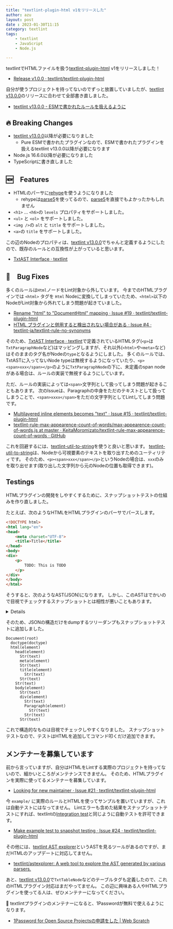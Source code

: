 ```yaml
---
title: "textlint-plugin-html v1をリリースした"
author: azu
layout: post
date : 2023-01-30T11:15
category: textlint
tags:
    - textlint
    - JavaScript
    - Node.js

---
```


textlintでHTMLファイルを扱う[textlint-plugin-html](https://github.com/textlint/textlint-plugin-html) v1をリリースしました！

- [Release v1.0.0 · textlint/textlint-plugin-html](https://github.com/textlint/textlint-plugin-html/releases/tag/v1.0.0)

自分が使うプロジェクトを持ってないのでずっと放置していましたが、[textlint v13.0.0](https://textlint.github.io/blog/2023/01/27/textlint-13.html)のリリースに合わせて全部書き直しました。

- [textlint v13.0.0 - ESMで書かれたルールを扱えるように](https://efcl.info/2023/01/27/textlint-v13/)

## 🔥 Breaking Changes

- [textlint v13.0.0](https://textlint.github.io/blog/2023/01/27/textlint-13.html)以降が必要になりました
  - Pure ESMで書かれたプラグインなので、ESMで書かれたプラグインを扱えるtextlint v13.0.0以降が必要になります
- Node.js 16.6.0以降が必要になりました
- TypeScriptに書き直しました

## 🆕　Features

- HTMLのパーサに[rehype](https://github.com/rehypejs/rehype#readme)を使うようになりました
  - rehypeは[parse5](https://www.npmjs.com/package/parse5)を使ってるので、[parse5](https://www.npmjs.com/package/parse5)を直接でもよかったかもしれません
- `<h1>` ... `<h6>`の `levels` プロパティをサポートしました。
- `<ul>` と `<ol>` をサポートしました。
- `<img />`の `alt` と `title` をサポートしました。
- `<a>`の `title` をサポートしました。

この辺のNodeのプロパティは、[textlint v13.0.0](https://textlint.github.io/blog/2023/01/27/textlint-13.html)でちゃんと定義するようにしたので、既存のルールとの互換性が上がっていると思います。

- [TxtAST Interface · textlint](https://textlint.github.io/docs/txtnode.html)

## 🐛　Bug Fixes

多くのルールは`Html`ノードをLint対象から外しています。
今までのHTMLプラグインでは `<html>` タグを `Html` Nodeに変換してしまっていたため、`<html>`以下のNodeがLint対象から外れてしまう問題が起きていました。

- [Rename "html" to "DocumentHtml" mapping · Issue #19 · textlint/textlint-plugin-html](https://github.com/textlint/textlint-plugin-html/issues/19)
- [HTML プラグインと併用すると検出されない場合がある · Issue #4 · textlint-ja/textlint-rule-no-synonyms](https://github.com/textlint-ja/textlint-rule-no-synonyms/issues/4)

そのため、[TxtAST Interface · textlint](https://textlint.github.io/docs/txtnode.html)で定義されているHTMLタグ(`<p>`は`TxtParagraphNode`など)はマッピングしますが、それ以外(`<html>`や`<meta>`など)はそのままのタグ名がNodeの`type`となるようにしました。
多くのルールでは、TxtASTに入ってないNode typeは無視するようになっていたり、`<p><span>xxx</span></p>`のように`TxtParagraphNode`の下に、未定義のspan nodeがある場合は、ルールの実装で無視するようにしています。

ただ、ルールの実装によっては`<span>`文字列として扱ってしまう問題が起きることもあります。
次のIssueは、Paragraphの中身をただのテキストとして扱ってしまうことで、`<span>xxxx</span>`をただの文字字列としてLintしてしまう問題です。

- [Multilayered inline elements becomes "text" · Issue #15 · textlint/textlint-plugin-html](https://github.com/textlint/textlint-plugin-html/issues/15)
- [textlint-rule-max-appearence-count-of-words/max-appearence-count-of-words.js at master · KeitaMoromizato/textlint-rule-max-appearence-count-of-words · GitHub](https://github.com/KeitaMoromizato/textlint-rule-max-appearence-count-of-words/blob/master/src/max-appearence-count-of-words.js)

これを回避するには、[textlint-util-to-string](https://github.com/textlint/textlint-util-to-string)を使うと良いと思います。
[textlint-util-to-string](https://github.com/textlint/textlint-util-to-string)は、Nodeから可視要素のテキストを取り出すためのユーティリティです。
そのため、`<p><span>xxx</span></p>`というNodeの場合は、`xxx`のみを取り出せます(取り出した文字列から元のNodeの位置も取得できます)。

## Testings

HTMLプラグインの開発をしやすくするために、スナップショットテストの仕組みを作り直しました。

たとえば、次のようなHTMLをHTMLプラグインのパーサでパースします。

```html
<!DOCTYPE html>
<html lang="en">
<head>
    <meta charset="UTF-8">
    <title>Title</title>
</head>
<body>
<div>
    <p>
        TODO: This is TODO
    </p>
</div>
</body>
</html>
```

そうすると、次のようなAST(JSON)になります。
しかし、このASTはでかいので目視でチェックするスナップショットとは相性が悪いこともあります。

<details>
<sumary>AST(JSON)</sumary>


```json
{
    "type": "Document",
    "children": [
        {
            "type": "doctype",
            "position": {
                "start": {
                    "line": 1,
                    "column": 1,
                    "offset": 0
                },
                "end": {
                    "line": 1,
                    "column": 16,
                    "offset": 15
                }
            },
            "loc": {
                "start": {
                    "line": 1,
                    "column": 0
                },
                "end": {
                    "line": 1,
                    "column": 15
                }
            },
            "range": [
                0,
                15
            ],
            "raw": "<!DOCTYPE html>"
        },
        {
            "type": "html",
            "tagName": "html",
            "properties": {
                "lang": "en"
            },
            "children": [
                {
                    "type": "head",
                    "tagName": "head",
                    "properties": {},
                    "children": [
                        {
                            "type": "Str",
                            "value": "\n    ",
                            "position": {
                                "start": {
                                    "line": 3,
                                    "column": 7,
                                    "offset": 39
                                },
                                "end": {
                                    "line": 4,
                                    "column": 5,
                                    "offset": 44
                                }
                            },
                            "loc": {
                                "start": {
                                    "line": 3,
                                    "column": 6
                                },
                                "end": {
                                    "line": 4,
                                    "column": 4
                                }
                            },
                            "range": [
                                39,
                                44
                            ],
                            "raw": "\n    "
                        },
                        {
                            "type": "meta",
                            "tagName": "meta",
                            "properties": {
                                "charSet": "UTF-8"
                            },
                            "children": [],
                            "position": {
                                "start": {
                                    "line": 4,
                                    "column": 5,
                                    "offset": 44
                                },
                                "end": {
                                    "line": 4,
                                    "column": 27,
                                    "offset": 66
                                }
                            },
                            "loc": {
                                "start": {
                                    "line": 4,
                                    "column": 4
                                },
                                "end": {
                                    "line": 4,
                                    "column": 26
                                }
                            },
                            "range": [
                                44,
                                66
                            ],
                            "raw": "<meta charset=\"UTF-8\">"
                        },
                        {
                            "type": "Str",
                            "value": "\n    ",
                            "position": {
                                "start": {
                                    "line": 4,
                                    "column": 27,
                                    "offset": 66
                                },
                                "end": {
                                    "line": 5,
                                    "column": 5,
                                    "offset": 71
                                }
                            },
                            "loc": {
                                "start": {
                                    "line": 4,
                                    "column": 26
                                },
                                "end": {
                                    "line": 5,
                                    "column": 4
                                }
                            },
                            "range": [
                                66,
                                71
                            ],
                            "raw": "\n    "
                        },
                        {
                            "type": "title",
                            "tagName": "title",
                            "properties": {},
                            "children": [
                                {
                                    "type": "Str",
                                    "value": "Title",
                                    "position": {
                                        "start": {
                                            "line": 5,
                                            "column": 12,
                                            "offset": 78
                                        },
                                        "end": {
                                            "line": 5,
                                            "column": 17,
                                            "offset": 83
                                        }
                                    },
                                    "loc": {
                                        "start": {
                                            "line": 5,
                                            "column": 11
                                        },
                                        "end": {
                                            "line": 5,
                                            "column": 16
                                        }
                                    },
                                    "range": [
                                        78,
                                        83
                                    ],
                                    "raw": "Title"
                                }
                            ],
                            "position": {
                                "start": {
                                    "line": 5,
                                    "column": 5,
                                    "offset": 71
                                },
                                "end": {
                                    "line": 5,
                                    "column": 25,
                                    "offset": 91
                                }
                            },
                            "loc": {
                                "start": {
                                    "line": 5,
                                    "column": 4
                                },
                                "end": {
                                    "line": 5,
                                    "column": 24
                                }
                            },
                            "range": [
                                71,
                                91
                            ],
                            "raw": "<title>Title</title>"
                        },
                        {
                            "type": "Str",
                            "value": "\n",
                            "position": {
                                "start": {
                                    "line": 5,
                                    "column": 25,
                                    "offset": 91
                                },
                                "end": {
                                    "line": 6,
                                    "column": 1,
                                    "offset": 92
                                }
                            },
                            "loc": {
                                "start": {
                                    "line": 5,
                                    "column": 24
                                },
                                "end": {
                                    "line": 6,
                                    "column": 0
                                }
                            },
                            "range": [
                                91,
                                92
                            ],
                            "raw": "\n"
                        }
                    ],
                    "position": {
                        "start": {
                            "line": 3,
                            "column": 1,
                            "offset": 33
                        },
                        "end": {
                            "line": 6,
                            "column": 8,
                            "offset": 99
                        }
                    },
                    "loc": {
                        "start": {
                            "line": 3,
                            "column": 0
                        },
                        "end": {
                            "line": 6,
                            "column": 7
                        }
                    },
                    "range": [
                        33,
                        99
                    ],
                    "raw": "<head>\n    <meta charset=\"UTF-8\">\n    <title>Title</title>\n</head>"
                },
                {
                    "type": "Str",
                    "value": "\n",
                    "position": {
                        "start": {
                            "line": 6,
                            "column": 8,
                            "offset": 99
                        },
                        "end": {
                            "line": 7,
                            "column": 1,
                            "offset": 100
                        }
                    },
                    "loc": {
                        "start": {
                            "line": 6,
                            "column": 7
                        },
                        "end": {
                            "line": 7,
                            "column": 0
                        }
                    },
                    "range": [
                        99,
                        100
                    ],
                    "raw": "\n"
                },
                {
                    "type": "body",
                    "tagName": "body",
                    "properties": {},
                    "children": [
                        {
                            "type": "Str",
                            "value": "\n",
                            "position": {
                                "start": {
                                    "line": 7,
                                    "column": 7,
                                    "offset": 106
                                },
                                "end": {
                                    "line": 8,
                                    "column": 1,
                                    "offset": 107
                                }
                            },
                            "loc": {
                                "start": {
                                    "line": 7,
                                    "column": 6
                                },
                                "end": {
                                    "line": 8,
                                    "column": 0
                                }
                            },
                            "range": [
                                106,
                                107
                            ],
                            "raw": "\n"
                        },
                        {
                            "type": "div",
                            "tagName": "div",
                            "properties": {},
                            "children": [
                                {
                                    "type": "Str",
                                    "value": "\n    ",
                                    "position": {
                                        "start": {
                                            "line": 8,
                                            "column": 6,
                                            "offset": 112
                                        },
                                        "end": {
                                            "line": 9,
                                            "column": 5,
                                            "offset": 117
                                        }
                                    },
                                    "loc": {
                                        "start": {
                                            "line": 8,
                                            "column": 5
                                        },
                                        "end": {
                                            "line": 9,
                                            "column": 4
                                        }
                                    },
                                    "range": [
                                        112,
                                        117
                                    ],
                                    "raw": "\n    "
                                },
                                {
                                    "type": "Paragraph",
                                    "tagName": "p",
                                    "properties": {},
                                    "children": [
                                        {
                                            "type": "Str",
                                            "value": "\n        TODO: This is TODO\n    ",
                                            "position": {
                                                "start": {
                                                    "line": 9,
                                                    "column": 8,
                                                    "offset": 120
                                                },
                                                "end": {
                                                    "line": 11,
                                                    "column": 5,
                                                    "offset": 152
                                                }
                                            },
                                            "loc": {
                                                "start": {
                                                    "line": 9,
                                                    "column": 7
                                                },
                                                "end": {
                                                    "line": 11,
                                                    "column": 4
                                                }
                                            },
                                            "range": [
                                                120,
                                                152
                                            ],
                                            "raw": "\n        TODO: This is TODO\n    "
                                        }
                                    ],
                                    "position": {
                                        "start": {
                                            "line": 9,
                                            "column": 5,
                                            "offset": 117
                                        },
                                        "end": {
                                            "line": 11,
                                            "column": 9,
                                            "offset": 156
                                        }
                                    },
                                    "loc": {
                                        "start": {
                                            "line": 9,
                                            "column": 4
                                        },
                                        "end": {
                                            "line": 11,
                                            "column": 8
                                        }
                                    },
                                    "range": [
                                        117,
                                        156
                                    ],
                                    "raw": "<p>\n        TODO: This is TODO\n    </p>"
                                },
                                {
                                    "type": "Str",
                                    "value": "\n",
                                    "position": {
                                        "start": {
                                            "line": 11,
                                            "column": 9,
                                            "offset": 156
                                        },
                                        "end": {
                                            "line": 12,
                                            "column": 1,
                                            "offset": 157
                                        }
                                    },
                                    "loc": {
                                        "start": {
                                            "line": 11,
                                            "column": 8
                                        },
                                        "end": {
                                            "line": 12,
                                            "column": 0
                                        }
                                    },
                                    "range": [
                                        156,
                                        157
                                    ],
                                    "raw": "\n"
                                }
                            ],
                            "position": {
                                "start": {
                                    "line": 8,
                                    "column": 1,
                                    "offset": 107
                                },
                                "end": {
                                    "line": 12,
                                    "column": 7,
                                    "offset": 163
                                }
                            },
                            "loc": {
                                "start": {
                                    "line": 8,
                                    "column": 0
                                },
                                "end": {
                                    "line": 12,
                                    "column": 6
                                }
                            },
                            "range": [
                                107,
                                163
                            ],
                            "raw": "<div>\n    <p>\n        TODO: This is TODO\n    </p>\n</div>"
                        },
                        {
                            "type": "Str",
                            "value": "\n\n",
                            "position": {
                                "start": {
                                    "line": 12,
                                    "column": 7,
                                    "offset": 163
                                },
                                "end": {
                                    "line": 14,
                                    "column": 1,
                                    "offset": 172
                                }
                            },
                            "loc": {
                                "start": {
                                    "line": 12,
                                    "column": 6
                                },
                                "end": {
                                    "line": 14,
                                    "column": 0
                                }
                            },
                            "range": [
                                163,
                                172
                            ],
                            "raw": "\n</body>\n"
                        }
                    ],
                    "position": {
                        "start": {
                            "line": 7,
                            "column": 1,
                            "offset": 100
                        },
                        "end": {
                            "line": 14,
                            "column": 8,
                            "offset": 179
                        }
                    },
                    "loc": {
                        "start": {
                            "line": 7,
                            "column": 0
                        },
                        "end": {
                            "line": 14,
                            "column": 7
                        }
                    },
                    "range": [
                        100,
                        179
                    ],
                    "raw": "<body>\n<div>\n    <p>\n        TODO: This is TODO\n    </p>\n</div>\n</body>\n</html>"
                }
            ],
            "position": {
                "start": {
                    "line": 2,
                    "column": 1,
                    "offset": 16
                },
                "end": {
                    "line": 14,
                    "column": 8,
                    "offset": 179
                }
            },
            "loc": {
                "start": {
                    "line": 2,
                    "column": 0
                },
                "end": {
                    "line": 14,
                    "column": 7
                }
            },
            "range": [
                16,
                179
            ],
            "raw": "<html lang=\"en\">\n<head>\n    <meta charset=\"UTF-8\">\n    <title>Title</title>\n</head>\n<body>\n<div>\n    <p>\n        TODO: This is TODO\n    </p>\n</div>\n</body>\n</html>"
        }
    ],
    "data": {
        "quirksMode": false
    },
    "position": {
        "start": {
            "line": 1,
            "column": 1,
            "offset": 0
        },
        "end": {
            "line": 14,
            "column": 8,
            "offset": 179
        }
    },
    "loc": {
        "start": {
            "line": 1,
            "column": 0
        },
        "end": {
            "line": 14,
            "column": 7
        }
    },
    "range": [
        0,
        179
    ],
    "raw": "<!DOCTYPE html>\n<html lang=\"en\">\n<head>\n    <meta charset=\"UTF-8\">\n    <title>Title</title>\n</head>\n<body>\n<div>\n    <p>\n        TODO: This is TODO\n    </p>\n</div>\n</body>\n</html>"
}
```

</details>

そのため、JSONの構造だけをdumpするツリーダンプもスナップショットテストに追加しました。

```
Document(root)
  doctype(doctype)
  html(element)
    head(element)
      Str(text)
      meta(element)
      Str(text)
      title(element)
        Str(text)
      Str(text)
    Str(text)
    body(element)
      Str(text)
      div(element)
        Str(text)
        Paragraph(element)
          Str(text)
        Str(text)
      Str(text)
```

これで構造的なものは目視でチェックしやすくなりました。
スナップショットテストなので、テストはHTMLを追加してコマンド叩くだけ追加できます。

## メンテナーを募集しています

前から言っていますが、自分はHTMLをLintする実際のプロジェクトを持ってないので、細かいところがメンテナンスできません。
そのため、HTMLプラグインを実際に使ってるメンテナーを募集しています。

- [Looking for new maintainer · Issue #21 · textlint/textlint-plugin-html](https://github.com/textlint/textlint-plugin-html/issues/21)

今 `example/` に実際のルールとHTMLを使ってサンプルを置いていますが、これは自動テストにはなってません。
Lintエラーも含めた結果をスナップショットテストにすれば、textlintの[Integration test](https://github.com/textlint/textlint/tree/master/test/integration-test)と同じように自動テストを許可できます。

- [Make example test to snapshot testing · Issue #24 · textlint/textlint-plugin-html](https://github.com/textlint/textlint-plugin-html/issues/24)

その他には、[textlint AST explorer](https://textlint.github.io/astexplorer/)というASTを見るツールがあるのですが、まだHTMLのアップデートに対応してません。

- [textlint/astexplorer: A web tool to explore the AST generated by various parsers.](https://github.com/textlint/astexplorer)

あと、[textlint v13.0.0](https://textlint.github.io/blog/2023/01/27/textlint-13.html)で`TxtTableNode`などのテーブルタグも定義したので、これのHTMLプラグイン対応はまだやってません。
この辺に興味ある人やHTMLプラグインを使ってる人は、ぜひメンテナーになってください。

🎁 textlintプラグインのメンテナーになると、1Passwordが無料で使えるようになります。

- [1Password for Open Source Projectsの申請をした | Web Scratch](https://efcl.info/2022/09/23/1password-teams-open-source/)